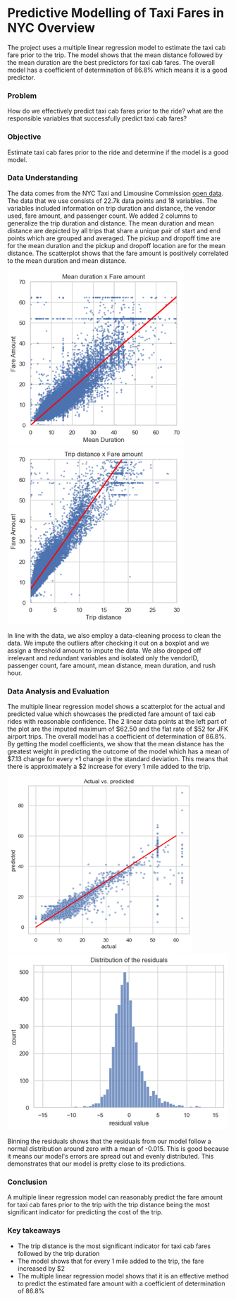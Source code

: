 # Predictive Modelling of Taxi Fares in NYC Overview
The project uses a multiple linear regression model to estimate the taxi cab fare prior to the trip. The model shows that the mean distance followed by the mean duration are the best predictors for taxi cab fares. The overall model has a coefficient of determination of 86.8% which means it is a good predictor.

### Problem
How do we effectively predict taxi cab fares prior to the ride? what are the responsible variables that successfully predict taxi cab fares?

### Objective
Estimate taxi cab fares prior to the ride and determine if the model is a good model.

### Data Understanding
The data comes from the NYC Taxi and Limousine Commission <a href="https://data.cityofnewyork.us/Transportation/2017-Yellow-Taxi-Trip-Data/biws-g3hs">open data</a>. The data that we use consists of 22.7k data points and 18 variables. The variables included information on trip duration and distance, the vendor used, fare amount, and passenger count. We added 2 columns to generalize the trip duration and distance. The mean duration and mean distance are depicted by all trips that share a unique pair of start and end points which are grouped and averaged. The pickup and dropoff time are for the mean duration and the pickup and dropoff location are for the mean distance. The scatterplot shows that the fare amount is positively correlated to the mean duration and mean distance.

<img src="images/Fare_duration_plot.png" alt="Fare plot" width="400" height="400" class="center">
<img src="images/Fare_distance_plot.png" alt="Fare plot" width="400" height="400" class="center">

In line with the data, we also employ a data-cleaning process to clean the data. We impute the outliers after checking it out on a boxplot and we assign a threshold amount to impute the data. We also dropped off irrelevant and redundant variables and isolated only the vendorID, passenger count, fare amount, mean distance, mean duration, and rush hour.

### Data Analysis and Evaluation
The multiple linear regression model shows a scatterplot for the actual and predicted value which showcases the predicted fare amount of taxi cab rides with reasonable confidence. The 2 linear data points at the left part of the plot are the imputed maximum of $62.50 and the flat rate of $52 for JFK airport trips. The overall model has a coefficient of determination of 86.8%. By getting the model coefficients, we show that the mean distance has the greatest weight in predicting the outcome of the model which has a mean of $7.13 change for every +1 change in the standard deviation. This means that there is approximately a $2 increase for every 1 mile added to the trip.

<img src="images/Actual_VS_Predicted.png" alt="actual vs. preedicted value" width="420" height="400" class="center">
<img src="images/distribution_residuals.png" alt="Distibution of residuals" width="500" height="400" class="center">

Binning the residuals shows that the residuals from our model follow a normal distribution around zero with a mean of -0.015. This is good because it means our model's errors are spread out and evenly distributed. This demonstrates that our model is pretty close to its predictions.

### Conclusion
A multiple linear regression model can reasonably predict the fare amount for taxi cab fares prior to the trip with the trip distance being the most significant indicator for predicting the cost of the trip.

### Key takeaways
- The trip distance is the most significant indicator for taxi cab fares followed by the trip duration
- The model shows that for every 1 mile added to the trip, the fare increased by $2
- The multiple linear regression model shows that it is an effective method to predict the estimated fare amount with a coefficient of determination of 86.8%
